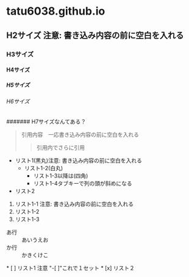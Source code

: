 # tatu6038.github.io
## H2サイズ 注意: 書き込み内容の前に空白を入れる
### H3サイズ
#### H4サイズ
##### H5サイズ
###### H6サイズ
####### H7サイズなんてある？
> 引用内容　一応書き込み内容の前に空白を入れる
>> 引用内でさらに引用
* リスト1(黒丸)注意: 書き込み内容の前に空白を入れる
  * リスト1-2(白丸)
    * リスト1-3以降は(四角)
    * リスト1-4タブキーで列の頭が斜めになる
* リスト2
1. リスト1-1 注意: 書き込み内容の前に空白を入れる
2. リスト1-2
3. リスト1-3
<dl>
 <dt>あ行</dt>
 <dd>あいうえお</dd>
 <dt>か行</dt>
 <dd>かきくけこ</dd>
</dl>
* [ ] リスト1 注意 "-[ ]"これで１セット
* [x] リスト２
